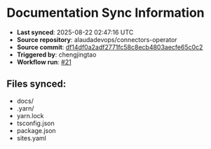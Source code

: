 # Documentation Sync Information

- **Last synced**: 2025-08-22 02:47:16 UTC
- **Source repository**: alaudadevops/connectors-operator
- **Source commit**: [df14df0a2adf2771fc58c8ecb4803aecfe65c0c2](https://github.com/alaudadevops/connectors-operator/commit/df14df0a2adf2771fc58c8ecb4803aecfe65c0c2)
- **Triggered by**: chengjingtao
- **Workflow run**: [#21](https://github.com/alaudadevops/connectors-operator/actions/runs/17144634993)

## Files synced:
- docs/
- .yarn/
- yarn.lock
- tsconfig.json
- package.json
- sites.yaml
